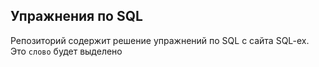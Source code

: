 ## Упражнения по SQL
Репозиторий содержит решение упражнений по SQL c сайта SQL-ex.
Это `слово` будет выделено

